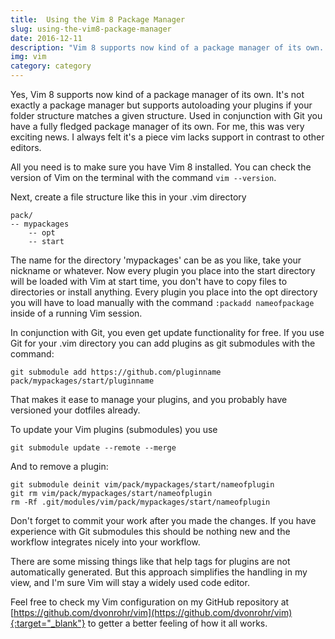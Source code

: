 ```yaml
---
title:  Using the Vim 8 Package Manager
slug: using-the-vim8-package-manager
date: 2016-12-11
description: "Vim 8 supports now kind of a package manager of its own. It's not exactly a package manager but supports autoloading your plugins if your folder structure matches a given structure. Used in conjunction with Git you have a fully fledged package manager of its own."
img: vim
category: category
---
```


Yes, Vim 8 supports now kind of a package manager of its own. It's not exactly a package manager but supports autoloading your plugins if your folder structure matches a given structure. Used in conjunction with Git you have a fully fledged package manager of its own. For me, this was very exciting news. I always felt it's a piece vim lacks support in contrast to other editors.

<!--more-->

All you need is to make sure you have Vim 8 installed. You can check the version of Vim on the terminal with the command ```vim --version```.

Next, create a file structure like this in your .vim directory

```
pack/
-- mypackages
    -- opt
    -- start
```

The name for the directory 'mypackages' can be as you like, take your nickname or whatever. Now every plugin you place into the start directory will be loaded with Vim at start time, you don't have to copy files to directories or install anything. Every plugin you place into the opt directory you will have to load manually with the command ```:packadd nameofpackage``` inside of a running Vim session.

In conjunction with Git, you even get update functionality for free. If you use Git for your .vim directory you can add plugins as git submodules with the command:

```
git submodule add https://github.com/pluginname pack/mypackages/start/pluginname
```

That makes it ease to manage your plugins, and you probably have versioned your dotfiles already.

To update your Vim plugins (submodules) you use

```
git submodule update --remote --merge
```

And to remove a plugin:

```
git submodule deinit vim/pack/mypackages/start/nameofplugin
git rm vim/pack/mypackages/start/nameofplugin
rm -Rf .git/modules/vim/pack/mypackages/start/nameofplugin
```

Don't forget to commit your work after you made the changes. If you have experience with Git submodules this should be nothing new and the workflow integrates nicely into your workflow.

There are some missing things like that help tags for plugins are not automatically generated. But this approach simplifies the handling in my view, and I'm sure Vim will stay a widely used code editor.

Feel free to check my Vim configuration on my GitHub repository at [https://github.com/dvonrohr/vim](https://github.com/dvonrohr/vim){:target="_blank"} to getter a better feeling of how it all works.